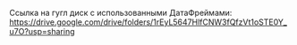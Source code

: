 Ссылка на гугл диск с использованными ДатаФреймами:
https://drive.google.com/drive/folders/1rEyL5647HlfCNW3fQfzVt1oSTE0Y_u7O?usp=sharing
